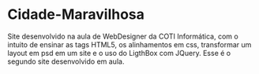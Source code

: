 # Cidade-Maravilhosa
Site desenvolvido na aula de WebDesigner da COTI Informática, com o intuito de ensinar as tags HTML5, os alinhamentos em css, transformar um layout em psd em um site e o uso do LigthBox com JQuery. Esse é o segundo site desenvolvido em aula.











